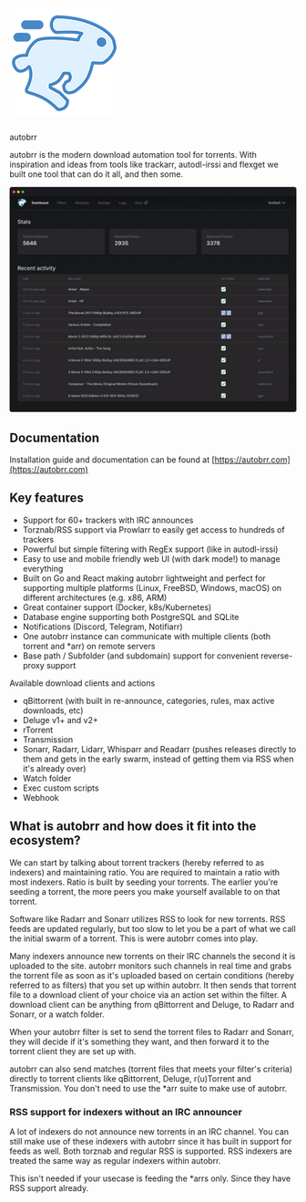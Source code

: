 # [](https://github.com/autobrr/autobrr#----autobrr)[![autobrr logo](https://github.com/autobrr/autobrr/raw/develop/.github/images/logo.png)](https://github.com/autobrr/autobrr/blob/develop/.github/images/logo.png)  
autobrr

autobrr is the modern download automation tool for torrents. With inspiration and ideas from tools like trackarr, autodl-irssi and flexget we built one tool that can do it all, and then some.

[![autobrr ui](https://github.com/autobrr/autobrr/raw/develop/.github/images/autobrr-front.png)](https://github.com/autobrr/autobrr/blob/develop/.github/images/autobrr-front.png)  

## [](https://github.com/autobrr/autobrr#documentation)Documentation

Installation guide and documentation can be found at [https://autobrr.com](https://autobrr.com)

## [](https://github.com/autobrr/autobrr#key-features)Key features

-   Support for 60+ trackers with IRC announces
-   Torznab/RSS support via Prowlarr to easily get access to hundreds of trackers
-   Powerful but simple filtering with RegEx support (like in autodl-irssi)
-   Easy to use and mobile friendly web UI (with dark mode!) to manage everything
-   Built on Go and React making autobrr lightweight and perfect for supporting multiple platforms (Linux, FreeBSD, Windows, macOS) on different architectures (e.g. x86, ARM)
-   Great container support (Docker, k8s/Kubernetes)
-   Database engine supporting both PostgreSQL and SQLite
-   Notifications (Discord, Telegram, Notifiarr)
-   One autobrr instance can communicate with multiple clients (both torrent and \*arr) on remote servers
-   Base path / Subfolder (and subdomain) support for convenient reverse-proxy support

Available download clients and actions

-   qBittorrent (with built in re-announce, categories, rules, max active downloads, etc)
-   Deluge v1+ and v2+
-   rTorrent
-   Transmission
-   Sonarr, Radarr, Lidarr, Whisparr and Readarr (pushes releases directly to them and gets in the early swarm, instead of getting them via RSS when it's already over)
-   Watch folder
-   Exec custom scripts
-   Webhook

## [](https://github.com/autobrr/autobrr#what-is-autobrr-and-how-does-it-fit-into-the-ecosystem)What is autobrr and how does it fit into the ecosystem?

We can start by talking about torrent trackers (hereby referred to as indexers) and maintaining ratio. You are required to maintain a ratio with most indexers. Ratio is built by seeding your torrents. The earlier you're seeding a torrent, the more peers you make yourself available to on that torrent.

Software like Radarr and Sonarr utilizes RSS to look for new torrents. RSS feeds are updated regularly, but too slow to let you be a part of what we call the initial swarm of a torrent. This is were autobrr comes into play.

Many indexers announce new torrents on their IRC channels the second it is uploaded to the site. autobrr monitors such channels in real time and grabs the torrent file as soon as it's uploaded based on certain conditions (hereby referred to as filters) that you set up within autobrr. It then sends that torrent file to a download client of your choice via an action set within the filter. A download client can be anything from qBittorrent and Deluge, to Radarr and Sonarr, or a watch folder.

When your autobrr filter is set to send the torrent files to Radarr and Sonarr, they will decide if it's something they want, and then forward it to the torrent client they are set up with.

autobrr can also send matches (torrent files that meets your filter's criteria) directly to torrent clients like qBittorrent, Deluge, r(u)Torrent and Transmission. You don't need to use the \*arr suite to make use of autobrr.

### [](https://github.com/autobrr/autobrr#rss-support-for-indexers-without-an-irc-announcer)RSS support for indexers without an IRC announcer

A lot of indexers do not announce new torrents in an IRC channel. You can still make use of these indexers with autobrr since it has built in support for feeds as well. Both torznab and regular RSS is supported. RSS indexers are treated the same way as regular indexers within autobrr.

This isn't needed if your usecase is feeding the \*arrs only. Since they have RSS support already.